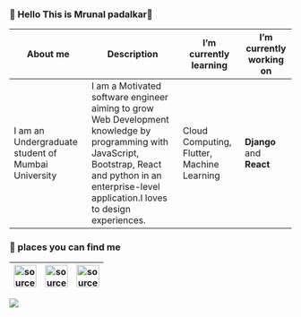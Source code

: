 ### :cake: Hello This is Mrunal padalkar👋
 
 
 | About me | Description |I’m currently learning | I’m currently working on
 | ------------- | ------------- | ------------- | ------------- | 
 | I am an Undergraduate student of Mumbai University</strong> | I am a Motivated software engineer aiming to grow Web Development knowledge by programming with JavaScript, Bootstrap, React and python in an enterprise-level application.I loves to design experiences. | Cloud Computing, Flutter, Machine Learning | <b>Django</b> and <b>React</b> |

 ### :cake: places you can find me 

|<a href="https://www.linkedin.com/in/mrunal-padalkar-b64a3b19b/" target="_blank" rel="noopener noreferrer"><img src="https://i.imgur.com/kF9HMpz.png" width=40px height=40px title="source: imgur.com" /></a>   | <a href="mailto: mrunalvilas@gmail.com"><img src="https://1000logos.net/wp-content/uploads/2018/05/Gmail-logo.png" width=40px height=40px title="source: imgur.com" /></a> | <a href="https://twitter.com/MrunalPadalkar" target="_blank" rel="noopener noreferrer"><img src="https://i.imgur.com/G7yTDHP.png" width=40px height=40px title="source: imgur.com" /></a> |
| ------------- | ------------- | ------------- | 




![](https://komarev.com/ghpvc/?username=mrunalvilas&style=plastic&&label=Visitor+alert)



 <br>
